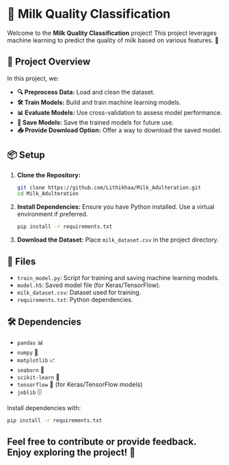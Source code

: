 # 🥛 Milk Quality Classification

Welcome to the **Milk Quality Classification** project! This project leverages machine learning to predict the quality of milk based on various features. 🚀

## 🎯 Project Overview

In this project, we:
- **🔍 Preprocess Data:** Load and clean the dataset.
- **🛠️ Train Models:** Build and train machine learning models.
- **📊 Evaluate Models:** Use cross-validation to assess model performance.
- **💾 Save Models:** Save the trained models for future use.
- **📥 Provide Download Option:** Offer a way to download the saved model.

## 📦 Setup

1. **Clone the Repository:**
   ```bash
   git clone https://github.com/Lithikhaa/Milk_Adulteration.git
   cd Milk_Adulteration
   ```

2. **Install Dependencies:**
   Ensure you have Python installed. Use a virtual environment if preferred.
   ```bash
   pip install -r requirements.txt
   ```

3. **Download the Dataset:** Place `milk_dataset.csv` in the project directory.

## 📂 Files

- `train_model.py`: Script for training and saving machine learning models.
- `model.h5`: Saved model file (for Keras/TensorFlow).
- `milk_dataset.csv`: Dataset used for training.
- `requirements.txt`: Python dependencies.

## 🛠️ Dependencies

- `pandas` 📊
- `numpy` 🔢
- `matplotlib` 📈
- `seaborn` 🌈
- `scikit-learn` 🤖
- `tensorflow` 🧠 (for Keras/TensorFlow models)
- `joblib` 🗄️

Install dependencies with:
```bash
pip install -r requirements.txt
```

## Feel free to contribute or provide feedback. Enjoy exploring the project! 🎉

